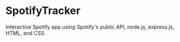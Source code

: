 # SpotifyTracker
Interactive Spotify app using Spotify's public API, node.js, express.js, HTML, and CSS
